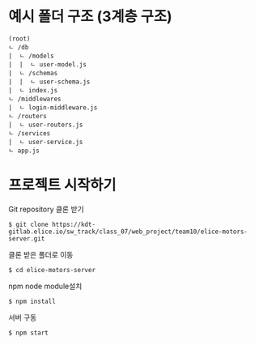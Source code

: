 # 예시 폴더 구조 (3계층 구조)

```
(root)
ㄴ /db
|  ㄴ /models
|  |  ㄴ user-model.js
|  ㄴ /schemas
|  |  ㄴ user-schema.js
|  ㄴ index.js
ㄴ /middlewares
|  ㄴ login-middleware.js
ㄴ /routers
|  ㄴ user-routers.js
ㄴ /services
|  ㄴ user-service.js
ㄴ app.js
```

# 프로젝트 시작하기

Git repository 클론 받기

```
$ git clone https://kdt-gitlab.elice.io/sw_track/class_07/web_project/team10/elice-motors-server.git
```

클론 받은 폴더로 이동

```
$ cd elice-motors-server
```

npm node module설치

```
$ npm install
```

서버 구동

```
$ npm start
```
